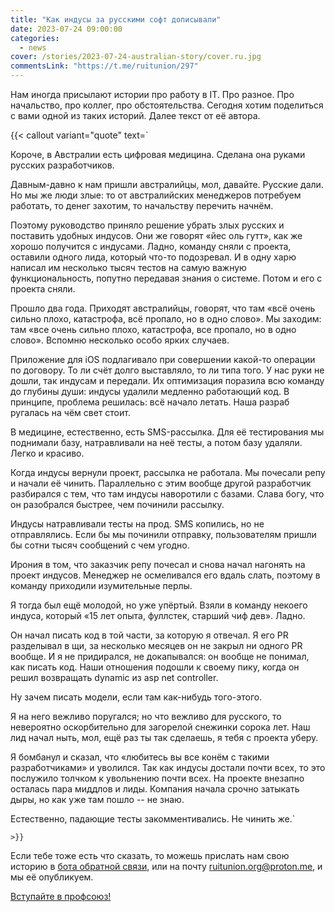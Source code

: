 ```yaml
---
title: "Как индусы за русскими софт дописывали"
date: 2023-07-24 09:00:00
categories:
  - news
cover: /stories/2023-07-24-australian-story/cover.ru.jpg
commentsLink: "https://t.me/ruitunion/297"
---
```

Нам иногда присылают истории про работу в IT. Про разное. Про начальство, про коллег, про обстоятельства. Сегодня хотим поделиться с вами одной из таких историй. Далее текст от её автора.

{{< callout
    variant="quote"
	text=`

Короче, в Австралии есть цифровая медицина. Сделана она руками русских разработчиков.

Давным-давно к нам пришли австралийцы, мол, давайте. Русские дали. Но мы же люди злые: то от австралийских менеджеров потребуем работать, то денег захотим, то начальству перечить начнём.

Поэтому руководство приняло решение убрать злых русских и поставить удобных индусов. Они же говорят «йес оль гутт», как же хорошо получится с индусами. Ладно, команду сняли с проекта, оставили одного лида, который что-то подозревал. И в одну харю написал им несколько тысяч тестов на самую важную функциональность, попутно передавая знания о системе. Потом и его с проекта сняли.

Прошло два года. Приходят австралийцы, говорят, что там «всё очень сильно плохо, катастрофа, всё пропало, но в одно слово». Мы заходим: там «все очень сильно плохо, катастрофа, все пропало, но в одно слово». Вспомню несколько особо ярких случаев.

Приложение для iOS подлагивало при совершении какой-то операции по договору. То ли счёт долго выставляло, то ли типа того. У нас руки не дошли, так индусам и передали. Их оптимизация поразила всю команду до глубины души: индусы удалили медленно работающий код. В принципе, проблема решилась: всё начало летать. Наша разраб ругалась на чём свет стоит.

В медицине, естественно, есть SMS-рассылка. Для её тестирования мы поднимали базу, натравливали на неё тесты, а потом базу удаляли. Легко и красиво.

Когда индусы вернули проект, рассылка не работала. Мы почесали репу и начали её чинить. Параллельно с этим вообще другой разработчик разбирался с тем, что там индусы наворотили с базами. Слава богу, что он разобрался быстрее, чем починили рассылку.

Индусы натравливали тесты на прод. SMS копились, но не отправлялись. Если бы мы починили отправку, пользователям пришли бы сотни тысяч сообщений с чем угодно.

Ирония в том, что заказчик репу почесал и снова начал нагонять на проект индусов. Менеджер не осмеливался его вдаль слать, поэтому в команду приходили изумительные перлы.

Я тогда был ещё молодой, но уже упёртый. Взяли в команду некоего индуса, который «15 лет опыта, фуллстек, старший чиф дев». Ладно.

Он начал писать код в той части, за которую я отвечал. Я его PR разделывал в щи, за несколько месяцев он не закрыл ни одного PR вообще. И я не придирался, не докапывался: он вообще не понимал, как писать код. Наши отношения подошли к своему пику, когда он решил возвращать dynamic из asp net controller.

Ну зачем писать модели, если там как-нибудь того-этого.

Я на него вежливо поругался; но что вежливо для русского, то невероятно оскорбительно для загорелой снежинки сорока лет. Наш лид начал ныть, мол, ещё раз ты так сделаешь, я тебя с проекта уберу.

Я бомбанул и сказал, что «любитесь вы все конём с такими разработчиками» и уволился. Так как индусы достали почти всех, то это послужило толчком к увольнению почти всех. На проекте внезапно осталась пара миддлов и лиды. Компания начала срочно затыкать дыры, но как уже там пошло -- не знаю.

Естественно, падающие тесты закомментивались. Не чинить же.`

    >}}

Если тебе тоже есть что сказать, то можешь прислать нам свою историю в [бота обратной связи](http://t.me/itunion_feedback_bot), или на почту ruitunion.org@proton.me, и мы её опубликуем.

[Вступайте в профсоюз!](https://t.me/+P6drrZXSlIc5ZTgy)
